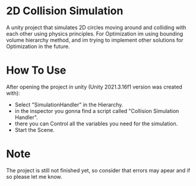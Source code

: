 # 2D Collision Simulation
A unity project that simulates 2D circles moving around and colliding with each other using physics principles.
For Optimization im using bounding volume hierarchy method,
and im trying to implement other solutions for Optimization in the future.

# How To Use
After opening the project in unity (Unity 2021.3.16f1 version was created with):
* Select "SimulationHandler" in the Hierarchy.
* in the inspector you gonna find a script called "Collision Simulation Handler".
* there you can Control all the variables you need for the simulation.
* Start the Scene.

# Note
The project is still not finished yet, so consider that errors may apear and if so please let me know.
